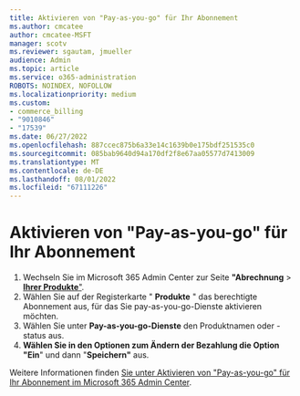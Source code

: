 ```yaml
---
title: Aktivieren von "Pay-as-you-go" für Ihr Abonnement
ms.author: cmcatee
author: cmcatee-MSFT
manager: scotv
ms.reviewer: sgautam, jmueller
audience: Admin
ms.topic: article
ms.service: o365-administration
ROBOTS: NOINDEX, NOFOLLOW
ms.localizationpriority: medium
ms.custom:
- commerce_billing
- "9010846"
- "17539"
ms.date: 06/27/2022
ms.openlocfilehash: 887ccec875b6a33e14c1639b0e175bdf251535c0
ms.sourcegitcommit: 085bab9640d94a170df2f8e67aa05577d7413009
ms.translationtype: MT
ms.contentlocale: de-DE
ms.lasthandoff: 08/01/2022
ms.locfileid: "67111226"
---
```

# <a name="enabling-pay-as-you-go-on-your-subscription"></a>Aktivieren von "Pay-as-you-go" für Ihr Abonnement

1. Wechseln Sie im Microsoft 365 Admin Center zur Seite **"Abrechnung** > [**Ihrer Produkte**"](https://go.microsoft.com/fwlink/p/?linkid=842054).
2. Wählen Sie auf der Registerkarte " **Produkte** " das berechtigte Abonnement aus, für das Sie pay-as-you-go-Dienste aktivieren möchten.
3. Wählen Sie unter **Pay-as-you-go-Dienste** den Produktnamen oder -status aus.
4. **Wählen Sie in den Optionen zum Ändern der Bezahlung die Option** **"Ein**" und dann "**Speichern"** aus.

Weitere Informationen finden [Sie unter Aktivieren von "Pay-as-you-go" für Ihr Abonnement im Microsoft 365 Admin Center](https://docs.microsoft.com/microsoft-365/commerce/subscriptions/manage-pay-as-you-go-services).
